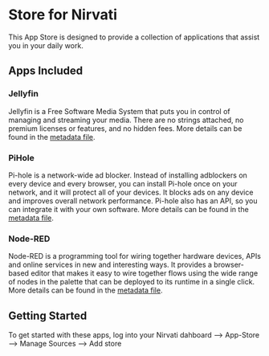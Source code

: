 # Store for Nirvati

This App Store is designed to provide a collection of applications that assist you in your daily work.

## Apps Included

### Jellyfin

Jellyfin is a Free Software Media System that puts you in control of managing and streaming your media. There are no strings attached, no premium licenses or features, and no hidden fees. More details can be found in the [metadata file](v1/jellyfin/metadata.yml).

### PiHole

Pi-hole is a network-wide ad blocker. Instead of installing adblockers on every device and every browser, you can install Pi-hole once on your network, and it will protect all of your devices. It blocks ads on any device and improves overall network performance. Pi-hole also has an API, so you can integrate it with your own software. More details can be found in the [metadata file](v1/pihole/metadata.yml.jinja).

### Node-RED

Node-RED is a programming tool for wiring together hardware devices, APIs and online services in new and interesting ways. It provides a browser-based editor that makes it easy to wire together flows using the wide range of nodes in the palette that can be deployed to its runtime in a single click. More details can be found in the [metadata file](v1/nodered/metadata.yml.jinja).

## Getting Started

To get started with these apps, log into your Nirvati dahboard --> App-Store --> Manage Sources --> Add store
